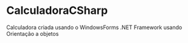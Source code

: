 # CalculadoraCSharp
Calculadora criada usando o WindowsForms .NET Framework usando Orientação a objetos
